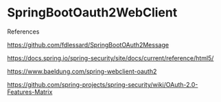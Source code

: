 # SpringBootOauth2WebClient

References

https://github.com/fdlessard/SpringBootOAuth2Message


https://docs.spring.io/spring-security/site/docs/current/reference/html5/


https://www.baeldung.com/spring-webclient-oauth2


https://github.com/spring-projects/spring-security/wiki/OAuth-2.0-Features-Matrix